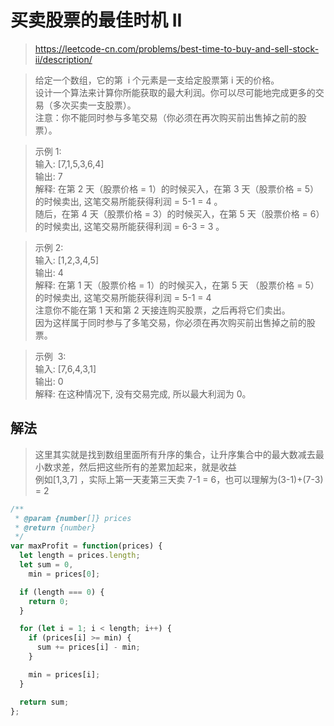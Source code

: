 # 买卖股票的最佳时机 II

> https://leetcode-cn.com/problems/best-time-to-buy-and-sell-stock-ii/description/

> 给定一个数组，它的第  i 个元素是一支给定股票第 i 天的价格。  
> 设计一个算法来计算你所能获取的最大利润。你可以尽可能地完成更多的交易（多次买卖一支股票）。  
> 注意：你不能同时参与多笔交易（你必须在再次购买前出售掉之前的股票）。

> 示例 1:  
> 输入: [7,1,5,3,6,4]  
> 输出: 7  
> 解释: 在第 2 天（股票价格 = 1）的时候买入，在第 3 天（股票价格 = 5）的时候卖出, 这笔交易所能获得利润 = 5-1 = 4 。  
> 随后，在第 4 天（股票价格 = 3）的时候买入，在第 5 天（股票价格 = 6）的时候卖出, 这笔交易所能获得利润 = 6-3 = 3 。

> 示例 2:  
> 输入: [1,2,3,4,5]  
> 输出: 4  
> 解释: 在第 1 天（股票价格 = 1）的时候买入，在第 5 天 （股票价格 = 5）的时候卖出, 这笔交易所能获得利润 = 5-1 = 4  
> 注意你不能在第 1 天和第 2 天接连购买股票，之后再将它们卖出。  
> 因为这样属于同时参与了多笔交易，你必须在再次购买前出售掉之前的股票。

> 示例  3:  
> 输入: [7,6,4,3,1]  
> 输出: 0  
> 解释: 在这种情况下, 没有交易完成, 所以最大利润为 0。

## 解法

> 这里其实就是找到数组里面所有升序的集合，让升序集合中的最大数减去最小数求差，然后把这些所有的差累加起来，就是收益  
> 例如[1,3,7] ，实际上第一天麦第三天卖 7-1 = 6，也可以理解为(3-1)+(7-3) = 2

```javascript
/**
 * @param {number[]} prices
 * @return {number}
 */
var maxProfit = function(prices) {
  let length = prices.length;
  let sum = 0,
    min = prices[0];

  if (length === 0) {
    return 0;
  }

  for (let i = 1; i < length; i++) {
    if (prices[i] >= min) {
      sum += prices[i] - min;
    }

    min = prices[i];
  }

  return sum;
};
```
